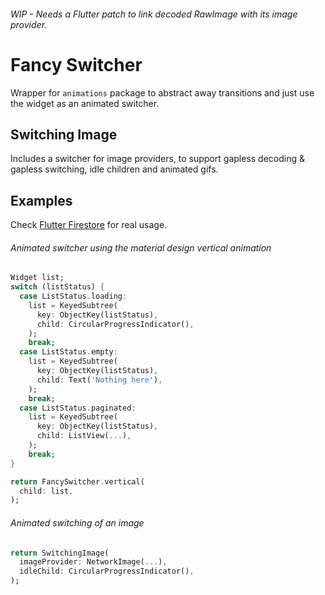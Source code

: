 ###### WIP - Needs a Flutter patch to link decoded RawImage with its image provider.

# Fancy Switcher

Wrapper for `animations` package to abstract away transitions and just use the widget as an animated switcher.

## Switching Image

Includes a switcher for image providers, to support gapless decoding & gapless switching, idle children and animated gifs.

## Examples

Check [Flutter Firestore](https://github.com/volskaya/flutter_firestore) for real usage.

###### Animated switcher using the material design vertical animation

```dart
Widget list;
switch (listStatus) {
  case ListStatus.loading:
    list = KeyedSubtree(
      key: ObjectKey(listStatus),
      child: CircularProgressIndicator(),
    );
    break;
  case ListStatus.empty:
    list = KeyedSubtree(
      key: ObjectKey(listStatus),
      child: Text('Nothing here'),
    );
    break;
  case ListStatus.paginated:
    list = KeyedSubtree(
      key: ObjectKey(listStatus),
      child: ListView(...),
    );
    break;
}

return FancySwitcher.vertical(
  child: list,
);
```

###### Animated switching of an image

```dart
return SwitchingImage(
  imageProvider: NetworkImage(...),
  idleChild: CircularProgressIndicator(),
);
```
